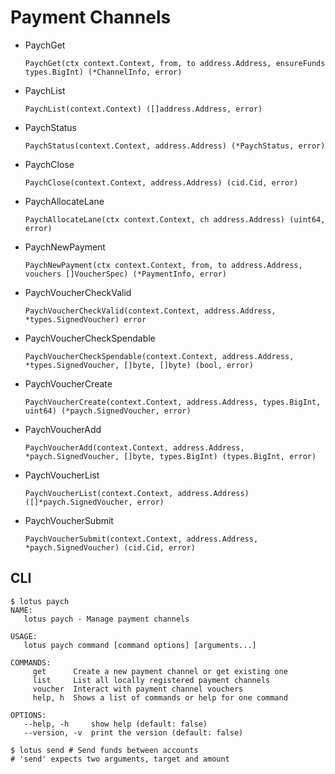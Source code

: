 # Payment Channels

* PaychGet

  `PaychGet(ctx context.Context, from, to address.Address, ensureFunds types.BigInt) (*ChannelInfo, error)`

* PaychList

  `PaychList(context.Context) ([]address.Address, error)`

* PaychStatus

  `PaychStatus(context.Context, address.Address) (*PaychStatus, error)`

* PaychClose

  `PaychClose(context.Context, address.Address) (cid.Cid, error)`

* PaychAllocateLane

  `PaychAllocateLane(ctx context.Context, ch address.Address) (uint64, error)`

* PaychNewPayment

  `PaychNewPayment(ctx context.Context, from, to address.Address, vouchers []VoucherSpec) (*PaymentInfo, error)`

* PaychVoucherCheckValid

  `PaychVoucherCheckValid(context.Context, address.Address, *types.SignedVoucher) error`

* PaychVoucherCheckSpendable

  `PaychVoucherCheckSpendable(context.Context, address.Address, *types.SignedVoucher, []byte, []byte) (bool, error)`

* PaychVoucherCreate

  `PaychVoucherCreate(context.Context, address.Address, types.BigInt, uint64) (*paych.SignedVoucher, error)`

* PaychVoucherAdd

  `PaychVoucherAdd(context.Context, address.Address, *paych.SignedVoucher, []byte, types.BigInt) (types.BigInt, error)`

* PaychVoucherList

  `PaychVoucherList(context.Context, address.Address) ([]*paych.SignedVoucher, error)`

* PaychVoucherSubmit

  `PaychVoucherSubmit(context.Context, address.Address, *paych.SignedVoucher) (cid.Cid, error)`

## CLI

```
$ lotus paych
NAME:
   lotus paych - Manage payment channels

USAGE:
   lotus paych command [command options] [arguments...]

COMMANDS:
     get      Create a new payment channel or get existing one
     list     List all locally registered payment channels
     voucher  Interact with payment channel vouchers
     help, h  Shows a list of commands or help for one command

OPTIONS:
   --help, -h     show help (default: false)
   --version, -v  print the version (default: false)
```

```
$ lotus send # Send funds between accounts
# 'send' expects two arguments, target and amount
```